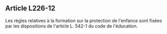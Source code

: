 ## Article L226-12

Les règles relatives à la formation sur la protection de l'enfance sont fixées par les dispositions de l'article L.
542-1 du code de l'éducation.

